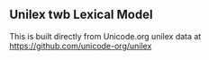 Unilex twb Lexical Model
----------------------

This is built directly from Unicode.org unilex data at
https://github.com/unicode-org/unilex
